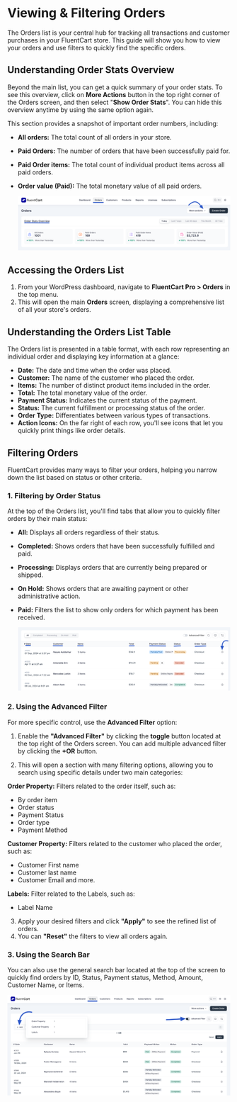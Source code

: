  # Viewing & Filtering Orders

The Orders list is your central hub for tracking all transactions and customer purchases in your FluentCart store. This guide will show you how to view your orders and use filters to quickly find the specific orders.

## Understanding Order Stats Overview

Beyond the main list, you can get a quick summary of your order stats.
To see this overview, click on **More Actions** button in the top right corner of the Orders screen, and then select "**Show Order Stats**". You can hide this overview anytime by using the same option again.

This section provides a snapshot of important order numbers, including:

* **All orders:** The total count of all orders in your store. 
* **Paid Orders:** The number of orders that have been successfully paid for.
* **Paid Order items:** The total count of individual product items across all paid orders.
* **Order value (Paid):** The total monetary value of all paid orders.

    ![Screenshot of Orders List Page](/guide/public/images/store-management/order-stats-overview.png)

## Accessing the Orders List

1.  From your WordPress dashboard, navigate to **FluentCart Pro > Orders** in the top menu.
2.  This will open the main **Orders** screen, displaying a comprehensive list of all your store's orders.

## Understanding the Orders List Table

The Orders list is presented in a table format, with each row representing an individual order and displaying key information at a glance:

* **Date:** The date and time when the order was placed.
* **Customer:** The name of the customer who placed the order.
* **Items:** The number of distinct product items included in the order.
* **Total:** The total monetary value of the order.
* **Payment Status:** Indicates the current status of the payment.
* **Status:** The current fulfillment or processing status of the order.
* **Order Type:** Differentiates between various types of transactions.
* **Action Icons:** On the far right of each row, you'll see icons that let you quickly print things like order details.

## Filtering Orders

FluentCart provides many ways to filter your orders, helping you narrow down the list based on status or other criteria.

### 1. Filtering by Order Status

At the top of the Orders list, you'll find tabs that allow you to quickly filter orders by their main status:

* **All:** Displays all orders regardless of their status.
* **Completed:** Shows orders that have been successfully fulfilled and paid.
* **Processing:** Displays orders that are currently being prepared or shipped.
* **On Hold:** Shows orders that are awaiting payment or other administrative action.
* **Paid:** Filters the list to show only orders for which payment has been received.

    ![Screenshot of Orders List Page](/guide/public/images/store-management/orders-list.png)

### 2. Using the Advanced Filter

For more specific control, use the **Advanced Filter** option:

1.  Enable the **"Advanced Filter"** by clicking the **toggle** button located at the top right of the Orders screen. You can add multiple advanced filter by clicking the **+OR** button.
    
2.  This will open a section with many filtering options, allowing you to search using specific details under two main categories:

**Order Property:** Filters related to the order itself, such as:
* By order item
* Order status
* Payment Status
* Order type
* Payment Method

**Customer Property:** Filters related to the customer who placed the order, such as:
* Customer First name
* Customer last name
* Customer Email and more.

**Labels:** Filter related to the Labels, such as:
* Label Name

3.  Apply your desired filters and click **"Apply"** to see the refined list of orders.
4.  You can **"Reset"** the filters to view all orders again.

### 3. Using the Search Bar

You can also use the general search bar located at the top of the screen to quickly find orders by ID, Status, Payment status, Method, Amount, Customer Name, or Items.

![Screenshot of Advanced Filter Button](/guide/public/images/store-management/advanced-filter-button.png) 

